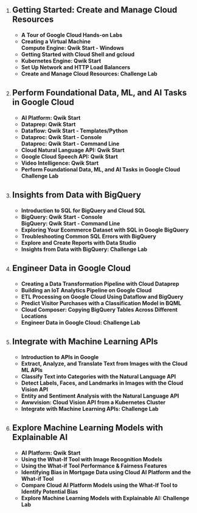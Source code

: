 <ol>
  <li><h2>Getting Started: Create and Manage Cloud Resources</h2></li>
  <h4><ul>
    <li>A Tour of Google Cloud Hands-on Labs</li>
    <li>Creating a Virtual Machine <br> Compute Engine: Qwik Start - Windows</li>
    <li>Getting Started with Cloud Shell and gcloud</li>
    <li>Kubernetes Engine: Qwik Start</li>
    <li>Set Up Network and HTTP Load Balancers</li>
    <li>Create and Manage Cloud Resources: Challenge Lab</li>
  </ul></h4>
  
  <li><h2>Perform Foundational Data, ML, and AI Tasks in Google Cloud</h2></li>
  <h4><ul>
    <li>AI Platform: Qwik Start</li>
    <li>Dataprep: Qwik Start</li>
    <li>Dataflow: Qwik Start - Templates/Python</li>
    <li>Dataproc: Qwik Start - Console <br> Dataproc: Qwik Start - Command Line</li>
    <li>Cloud Natural Language API: Qwik Start</li>
    <li>Google Cloud Speech API: Qwik Start</li>
    <li>Video Intelligence: Qwik Start</li>
    <li>Perform Foundational Data, ML, and AI Tasks in Google Cloud Challenge Lab</li>
  </h4></ul>
  
  
  <li><h2>Insights from Data with BigQuery</h2></li>
  <h4><ul>
    <li>Introduction to SQL for BigQuery and Cloud SQL</li>
    <li>BigQuery: Qwik Start - Console <br> BigQuery: Qwik Start - Command Line</li>
    <li>Exploring Your Ecommerce Dataset with SQL in Google BigQuery</li>
    <li>Troubleshooting Common SQL Errors with BigQuery</li>
    <li>Explore and Create Reports with Data Studio</li>
    <li>Insights from Data with BigQuery: Challenge Lab</li>
  </h4></ul>
  
  <li><h2>Engineer Data in Google Cloud</h2></li>
  <h4><ul>
    <li>Creating a Data Transformation Pipeline with Cloud Dataprep</li>
    <li>Building an IoT Analytics Pipeline on Google Cloud</li>
    <li>ETL Processing on Google Cloud Using Dataflow and BigQuery</li>
    <li>Predict Visitor Purchases with a Classification Model in BQML</li>
    <li>Cloud Composer: Copying BigQuery Tables Across Different Locations</li>
    <li>Engineer Data in Google Cloud: Challenge Lab</li>
  </h4></ul>
  
  
  <li><h2>Integrate with Machine Learning APIs</h2></li>
  <h4><ul>
    <li>Introduction to APIs in Google</li>
    <li>Extract, Analyze, and Translate Text from Images with the Cloud ML APIs</li>
    <li>Classify Text into Categories with the Natural Language API</li>
    <li>Detect Labels, Faces, and Landmarks in Images with the Cloud Vision API</li>
    <li>Entity and Sentiment Analysis with the Natural Language API</li>
    <li>Awwvision: Cloud Vision API from a Kubernetes Cluster</li>
    <li>Integrate with Machine Learning APIs: Challenge Lab</li>
  </h4></ul>
  
  <li><h2>Explore Machine Learning Models with Explainable AI</h2></li>
  <h4><ul>
    <li>AI Platform: Qwik Start</li>
    <li>Using the What-If Tool with Image Recognition Models</li>
    <li>Using the What-if Tool Performance & Fairness Features</li>
    <li>Identifying Bias in Mortgage Data using Cloud AI Platform and the What-if Tool</li>
    <li>Compare Cloud AI Platform Models using the What-If Tool to Identify Potential Bias</li>
    <li>Explore Machine Learning Models with Explainable AI: Challenge Lab</li>
  </h4></ul>
